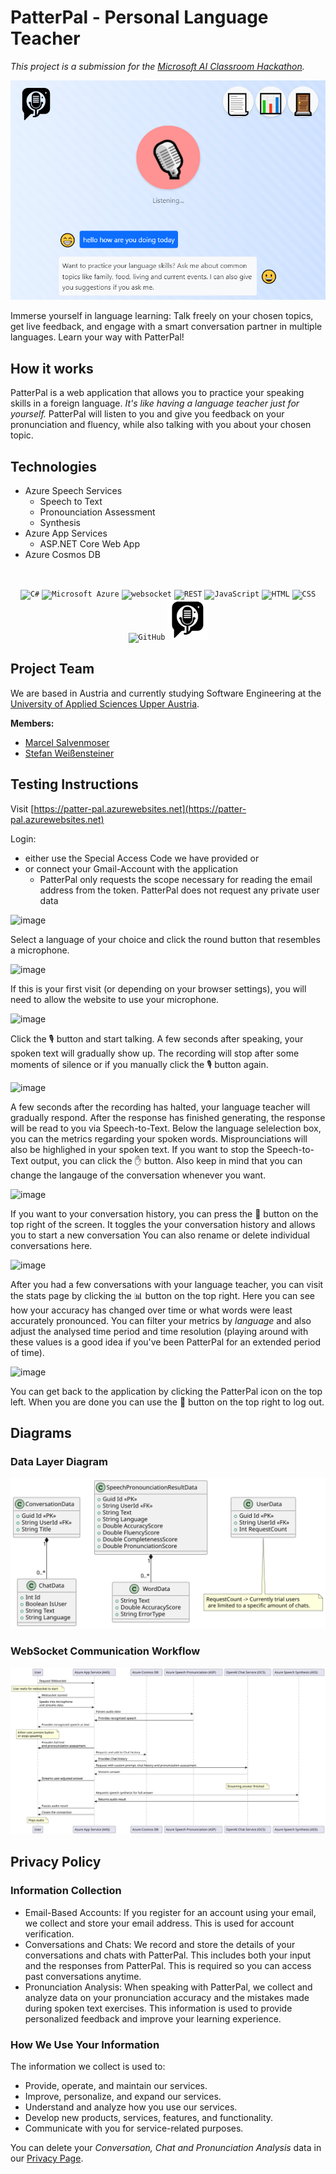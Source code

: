 # PatterPal - Personal Language Teacher
*This project is a submission for the [Microsoft AI Classroom Hackathon](https://microsoftaiclassroom.devpost.com/).*

![PatterPal Screenshot](docs/img/uimain.PNG)

Immerse yourself in language learning: Talk freely on your chosen topics, get live feedback, and engage with a smart conversation partner in multiple languages. Learn your way with PatterPal!

## How it works
PatterPal is a web application that allows you to practice your speaking skills in a foreign language. *It's like having a language teacher just for yourself.*  PatterPal will listen to you and give you feedback on your pronunciation and fluency, while also talking with you about your chosen topic.

## Technologies
- Azure Speech Services
  - Speech to Text
  - Pronounciation Assessment
  - Synthesis
- Azure App Services
  - ASP.NET Core Web App
- Azure Cosmos DB
  
<p>&nbsp;</p>
<div align="center">
	<code><img width="64" src="https://user-images.githubusercontent.com/25181517/121405384-444d7300-c95d-11eb-959f-913020d3bf90.png" alt="C#" title="C#"/></code>
	<code><img width="64" src="https://user-images.githubusercontent.com/25181517/183911544-95ad6ba7-09bf-4040-ac44-0adafedb9616.png" alt="Microsoft Azure" title="Microsoft Azure"/></code>
	<code><img width="64" src="https://user-images.githubusercontent.com/25181517/187070862-03888f18-2e63-4332-95fb-3ba4f2708e59.png" alt="websocket" title="websocket"/></code>
	<code><img width="64" src="https://user-images.githubusercontent.com/25181517/192107858-fe19f043-c502-4009-8c47-476fc89718ad.png" alt="REST" title="REST"/></code>
	<code><img width="64" src="https://user-images.githubusercontent.com/25181517/117447155-6a868a00-af3d-11eb-9cfe-245df15c9f3f.png" alt="JavaScript" title="JavaScript"/></code>
	<code><img width="64" src="https://user-images.githubusercontent.com/25181517/192158954-f88b5814-d510-4564-b285-dff7d6400dad.png" alt="HTML" title="HTML"/></code>
	<code><img width="64" src="https://user-images.githubusercontent.com/25181517/183898674-75a4a1b1-f960-4ea9-abcb-637170a00a75.png" alt="CSS" title="CSS"/></code>
	<code><img width="64" src="https://user-images.githubusercontent.com/25181517/192108374-8da61ba1-99ec-41d7-80b8-fb2f7c0a4948.png" alt="GitHub" title="GitHub"/></code>
    <code><img alt="PatterPal" title="PatterPal" width="64" height="64" src="docs/img/logo.svg"/></code>
</div>

## Project Team
We are based in Austria and currently studying Software Engineering at the [University of Applied Sciences Upper Austria](https://www.fh-ooe.at/en/hagenberg-campus/).

**Members:**
- [Marcel Salvenmoser](https://github.com/malthee)
- [Stefan Weißensteiner](https://github.com/seventinnine)

## Testing Instructions

Visit [https://patter-pal.azurewebsites.net](https://patter-pal.azurewebsites.net)

Login:
- either use the Special Access Code we have provided or
- or connect your Gmail-Account with the application
  - PatterPal only requests the scope necessary for reading the email address from the token. PatterPal does not request any private user data

![image](https://github.com/malthee/patter-pal/assets/58472456/72e03155-2a4a-4627-830f-2afcb681846a)

Select a language of your choice and click the round button that resembles a microphone.

![image](https://github.com/malthee/patter-pal/assets/58472456/ea3a090a-c29c-4bb5-a946-46a83ffce1d2)

If this is your first visit (or depending on your browser settings), you will need to allow the website to use your microphone.

![image](https://github.com/malthee/patter-pal/assets/58472456/5118ca73-dc6a-4de2-a55d-db6a7a2f96c5)

Click the 🎙️ button and start talking. A few seconds after speaking, your spoken text will gradually show up.
The recording will stop after some moments of silence or if you manually click the 🎙️ button again.

![image](https://github.com/malthee/patter-pal/assets/58472456/6f671f3d-bf90-429a-9bbb-376b34b7070d)

A few seconds after the recording has halted, your language teacher will gradually respond.
After the response has finished generating, the response will be read to you via Speech-to-Text.
Below the language selelection box, you can the metrics regarding your spoken words. Misprounciations will also be highlighed in your spoken text.
If you want to stop the Speech-to-Text output, you can click the ✋ button.
Also keep in mind that you can change the langauge of the conversation whenever you want.

![image](https://github.com/malthee/patter-pal/assets/58472456/97092df2-adba-4e39-b335-5472bce52c80)

If you want to your conversation history, you can press the 📃 button on the top right of the screen.
It toggles the your conversation history and allows you to start a new conversation
You can also rename or delete individual conversations here.

![image](https://github.com/malthee/patter-pal/assets/58472456/1eb30964-cd7c-43e4-8fc5-cc2fd9060c83)

After you had a few conversations with your language teacher, you can visit the stats page by clicking the 📊 button on the top right.
Here you can see how your accuracy has changed over time or what words were least accurately pronounced.
You can filter your metrics by *language* and also adjust the analysed time period and time resolution (playing around with these values is a good idea if you've been PatterPal for an extended period of time).

![image](https://github.com/malthee/patter-pal/assets/58472456/d366a003-8851-492f-bbc7-8ba0d801066c)

You can get back to the application by clicking the PatterPal icon on the top left.
When you are done you can use the 🚪 button on the top right to log out.

## Diagrams
### Data Layer Diagram
![Data Layer Diagram](docs/img/datalayer.svg)

### WebSocket Communication Workflow
![WebSocket Communication](docs/img/communication.svg)

## Privacy Policy

### Information Collection
- Email-Based Accounts: If you register for an account using your email, we collect and store your email address. This is used for account verification.
- Conversations and Chats: We record and store the details of your conversations and chats with PatterPal. This includes both your input and the responses from PatterPal. This is required so you can access past conversations anytime.
- Pronunciation Analysis: When speaking with PatterPal, we collect and analyze data on your pronunciation accuracy and the mistakes made during spoken text exercises. This information is used to provide personalized feedback and improve your learning experience.

### How We Use Your Information
The information we collect is used to:
- Provide, operate, and maintain our services.
- Improve, personalize, and expand our services.
- Understand and analyze how you use our services.
- Develop new products, services, features, and functionality.
- Communicate with you for service-related purposes.

You can delete your *Conversation, Chat and Pronunciation Analysis* data in our [Privacy Page](https://patter-pal.azurewebsites.net/Home/Privacy).
